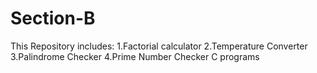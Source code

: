 # Section-B

This Repository includes: 1.Factorial calculator 2.Temperature Converter 3.Palindrome Checker 4.Prime Number Checker
C programs
